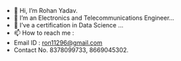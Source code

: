 - 👋 Hi, I’m Rohan Yadav.
- 👀 I’m an Electronics and Telecommunications Engineer...
- 🌱 I’ve a certification in Data Science ...
- 📫 How to reach me :
- Email ID : ron11296@gmail.com
- Contact No. 8378099733, 8669045302.

<!---
RohanKlaus/RohanKlaus is a ✨ special ✨ repository because its `README.md` (this file) appears on your GitHub profile.
You can click the Preview link to take a look at your changes.
--->
